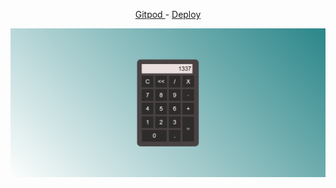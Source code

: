 <p align="center">
 <a href="https://gitpod.io/#https://github.com/Nerd00F/calculadora">
  Gitpod
 </a>
 -
 <a href="https://nerd00f.github.io/calculadora">
  Deploy
 </a>
</p>

<img src="https://github.com/Nerd00F/calculadora/blob/master/readme.png">
